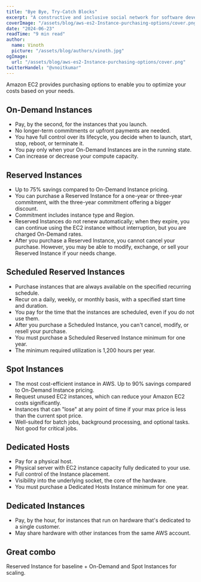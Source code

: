 ```yaml
---
title: "Bye Bye, Try-Catch Blocks"
excerpt: "A constructive and inclusive social network for software developers. With you every step of your journey."
coverImage: "/assets/blog/aws-es2-Instance-purchasing-options/cover.png"
date: "2024-06-23"
readTime: "9 min read"
author:
  name: Vinoth
  picture: "/assets/blog/authors/vinoth.jpg"
ogImage:
  url: "/assets/blog/aws-es2-Instance-purchasing-options/cover.png"
twitterHandel: "@vnoitkumar"
---
```


Amazon EC2 provides purchasing options to enable you to optimize your costs based on your needs.

## On-Demand Instances

- Pay, by the second, for the instances that you launch.
- No longer-term commitments or upfront payments are needed.
- You have full control over its lifecycle, you decide when to launch, start, stop, reboot, or terminate it.
- You pay only when your On-Demand Instances are in the running state.
- Can increase or decrease your compute capacity.

## Reserved Instances

- Up to 75% savings compared to On-Demand Instance pricing.
- You can purchase a Reserved Instance for a one-year or three-year commitment, with the three-year commitment offering a bigger discount.
- Commitment includes instance type and Region.
- Reserved Instances do not renew automatically; when they expire, you can continue using the EC2 instance without interruption, but you are charged On-Demand rates.
- After you purchase a Reserved Instance, you cannot cancel your purchase. However, you may be able to modify, exchange, or sell your Reserved Instance if your needs change.

## Scheduled Reserved Instances

- Purchase instances that are always available on the specified recurring schedule.
- Recur on a daily, weekly, or monthly basis, with a specified start time and duration.
- You pay for the time that the instances are scheduled, even if you do not use them.
- After you purchase a Scheduled Instance, you can't cancel, modify, or resell your purchase.
- You must purchase a Scheduled Reserved Instance minimum for one year.
- The minimum required utilization is 1,200 hours per year.

## Spot Instances

- The most cost-efficient instance in AWS. Up to 90% savings compared to On-Demand Instance pricing.
- Request unused EC2 instances, which can reduce your Amazon EC2 costs significantly.
- Instances that can "lose" at any point of time if your max price is less than the current spot price.
- Well-suited for batch jobs, background processing, and optional tasks. Not good for critical jobs.

## Dedicated Hosts

- Pay for a physical host.
- Physical server with EC2 instance capacity fully dedicated to your use.
- Full control of the Instance placement.
- Visibility into the underlying socket, the core of the hardware.
- You must purchase a Dedicated Hosts Instance minimum for one year.

## Dedicated Instances

- Pay, by the hour, for instances that run on hardware that's dedicated to a single customer.
- May share hardware with other instances from the same AWS account.

## Great combo

Reserved Instance for baseline + On-Demand and Spot Instances for scaling.